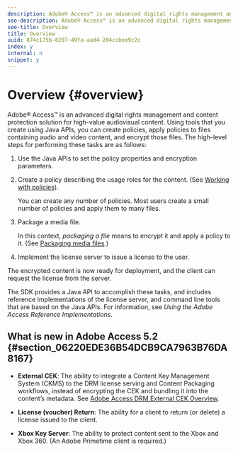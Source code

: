 ```yaml
---
description: Adobe® Access™ is an advanced digital rights management and content protection solution for high-value audiovisual content. Using tools that you create using Java APIs, you can create policies, apply policies to files containing audio and video content, and encrypt those files. The high-level steps for performing these tasks are as follows 
seo-description: Adobe® Access™ is an advanced digital rights management and content protection solution for high-value audiovisual content. Using tools that you create using Java APIs, you can create policies, apply policies to files containing audio and video content, and encrypt those files. The high-level steps for performing these tasks are as follows 
seo-title: Overview
title: Overview
uuid: 874c175b-8207-49fa-aad4-204ccbee9c2c
index: y
internal: n
snippet: y
---
```


# Overview {#overview}

Adobe® Access™ is an advanced digital rights management and content protection solution for high-value audiovisual content. Using tools that you create using Java APIs, you can create policies, apply policies to files containing audio and video content, and encrypt those files. The high-level steps for performing these tasks are as follows:

1. Use the Java APIs to set the policy properties and encryption parameters. 
1. Create a policy describing the usage roles for the content. (See [Working with policies](../../aaxs-protecting-content/content-working-with-policies/content-working-with-policies-overview.md)).

   You can create any number of policies. Most users create a small number of policies and apply them to many files. 

1. Package a media file.

   In this context, *packaging a file* means to encrypt it and apply a policy to it. (See [Packaging media files](../../aaxs-protecting-content/content-packaging-media-files/content-packaging-media-files-overview.md).) 

1. Implement the license server to issue a license to the user.

The encrypted content is now ready for deployment, and the client can request the license from the server.

The SDK provides a Java API to accomplish these tasks, and includes reference implementations of the license server, and command line tools that are based on the Java APIs. For information, see *Using the Adobe Access Reference Implementations*.

## What is new in Adobe Access 5.2 {#section_06220EDE36B54DCB9CA7963B76DA8167}

* **External CEK**: The ability to integrate a Content Key Management System (CKMS) to the DRM license serving and Content Packaging workflows, instead of encrypting the CEK and bundling it into the content’s metadata. See [Adobe Access DRM External CEK Overview](../../aaxs-drm-xkey-mgmt/aaxs-drm-using-external-cek-overview.md). 

* **License (voucher) Return**: The ability for a client to return (or delete) a license issued to the client. 
* **Xbox Key Server**: The ability to protect content sent to the Xbox and Xbox 360. (An Adobe Primetime client is required.)

